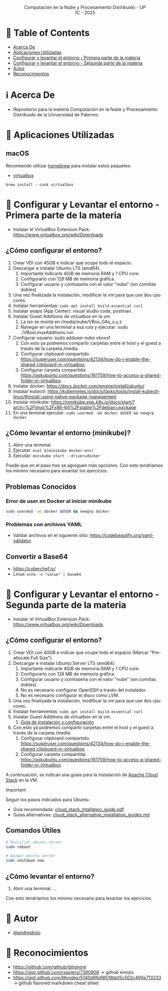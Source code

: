 <p align="center">
    Computación en la Nube y Procesamiento Distribuido - UP
    <br>
    1C - 2025
    <br>
</p>

# :pencil: Table of Contents

- [Acerca De](#about)
- [Aplicaciones Utilizadas](#applications)
- [Configurar y levantar el entorno - Primera parte de la materia](#configure_run_environment_1)
- [Configurar y levantar el entorno - Segunda parte de la materia](#configure_run_environment_2)
- [Autor](#author)
- [Reconocimientos](#acknowledgement)

# :information_source: Acerca De <a name = "about"></a>

- Repositorio para la materia Computación en la Nube y Procesamiento Distribuido de la Universidad de Palermo.

# :hammer: Aplicaciones Utilizadas <a name = "applications"></a>

## macOS

Recomiendo utilizar [homebrew](https://brew.sh/) para instalar estos paquetes:

- [virtualbox](https://formulae.brew.sh/cask/virtualbox#default)

```
brew install --cask virtualbox
```

# :hammer: Configurar y Levantar el entorno - Primera parte de la materia <a name = "configure_run_environment_1"></a>

- Instalar el VirtualBox Extension Pack: https://www.virtualbox.org/wiki/Downloads

## ¿Cómo configurar el entorno?

1. Crear VDI con 45GB e indicar que ocupe todo el espacio.
2. Descargar e instalar Ubuntu LTS (amd64).
   1. Importante indicarle 4GiB de memoria RAM y 1 CPU core.
   2. Configurarlo con 128 MB de memoria gráfica.
   3. Configurar usuario y contraseña con el valor "nube" (sin comillas dobles)
3. Una vez finalizada la instalación, modificar la vm para que use dos cpu cores.
4. Instalar herramientas: `sudo apt install build-essential curl`
5. Instalar snaps (App Center): visual studio code, postman.
6. Instalar Guest Additions de virtualbox en la vm.
   1. La iso se monta en /media/nube/VBox_GAs_x.y.z
   2. Navegar en una terminal a esa ruta y ejecutar: sudo ./VBoxLinuxAdditions.run
7. Configurar usuario: sudo adduser nube vboxsf
   1. Con esto ya podremos compartir carpetas entre el host y el guest a través de la carpeta /media.
   2. Configurar clipboard compartido: https://superuser.com/questions/42134/how-do-i-enable-the-shared-clipboard-in-virtualbox
   3. Configurar carpeta compartida: https://askubuntu.com/questions/161759/how-to-access-a-shared-folder-in-virtualbox
8. Instalar docker: https://docs.docker.com/engine/install/ubuntu/
9. Instalar kubectl: https://kubernetes.io/docs/tasks/tools/install-kubectl-linux/#install-using-native-package-management
10. Instalar minikube: https://minikube.sigs.k8s.io/docs/start/?arch=%2Flinux%2Fx86-64%2Fstable%2Fdebian+package
11. En una terminal ejecutar: `sudo usermod -aG docker $USER && newgrp docker`

## ¿Cómo levantar el entorno (minikube)?

1. Abrir una terminal.
2. Ejecutar: `eval $(minikube docker-env)`
3. Ejecutar: `minikube start --driver=docker`

Puede que en el paso tres se agreguen más opciones. Con esto tendríamos los mínimo necesario para levantar los ejercicios.

## Problemas Conocidos

### Error de user en Docker al iniciar minikube

```bash
sudo usermod -aG docker $USER && newgrp docker
```

### Problemas con archivos YAML

- Validar archivos en el siguiente sitio: https://codebeautify.org/yaml-validator

## Convertir a Base64

- https://cyberchef.io/
- Linux: `echo -n "value" | base64`

# :hammer: Configurar y Levantar el entorno - Segunda parte de la materia <a name = "configure_run_environment_2"></a>

- Instalar el VirtualBox Extension Pack: https://www.virtualbox.org/wiki/Downloads

## ¿Cómo configurar el entorno?

1. Crear VDI con 40GB e indicar que ocupe todo el espacio (Marcar "Pre-allocate Full Size").
2. Descargar e instalar Ubuntu Server LTS (amd64).
   1. Importante indicarle 4GiB de memoria RAM y 1 CPU core.
   2. Configurarlo con 128 MB de memoria gráfica.
   3. Configurar usuario y contraseña con el valor "nube" (sin comillas dobles).
   4. No es necesario configurar OpenSSH a través del instalador.
   5. No es necesario configurar el disco como LVM.
3. Una vez finalizada la instalación, modificar la vm para que use dos cpu cores.
4. Instalar herramientas: `sudo apt install build-essential curl`
5. Instalar Guest Additions de virtualbox en la vm.
   1. [Guía de instalación y configuración](https://gist.github.com/magnetikonline/1e7e2dbd1b288fecf090f1ef12f0c80b)
6. Con esto ya podremos compartir carpetas entre el host y el guest a través de la carpeta /media.
   1. Configurar clipboard compartido: https://superuser.com/questions/42134/how-do-i-enable-the-shared-clipboard-in-virtualbox
   2. Configurar carpeta compartida: https://askubuntu.com/questions/161759/how-to-access-a-shared-folder-in-virtualbox

A continuación, se indican una guías para la instalación de [Apache Cloud Stack](https://cloudstack.apache.org/) en la VM.

> [!IMPORTANT]
> Seguir los pasos indicados para Ubuntu.

- Guía recomendada: [cloud_stack_intallation_guide.pdf](https://github.com/andresbiso/2025_CELN/blob/main/0_resources/cloud_stack_intallation_guide.pdf)
- Guías alternativas: [cloud_stack_alternative_installation_guides.md](https://github.com/andresbiso/2025_CELN/blob/main/0_resources/cloud_stack_alternative_installation_guides.md)

## Comandos Útiles

```bash
# Reiniciar ubuntu server
sudo reboot
```

```bash
# Apagar ubuntu server
sudo shutdown now
```

## ¿Cómo levantar el entorno?

1. Abrir una terminal.
   ...

Con esto tendríamos los mínimo necesario para levantar los ejercicios.

# :speech_balloon: Autor <a name = "author"></a>

- [@andresbiso](https://github.com/andresbiso)

# :tada: Reconocimientos <a name = "acknowledgement"></a>

- https://github.com/github/gitignore
- https://gist.github.com/rxaviers/7360908 -> github emojis
- https://gist.github.com/Myndex/5140d6fe98519bb15c503c490e713233 -> github flavored markdown cheat sheet
